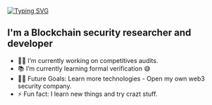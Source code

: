 [![Typing SVG](https://readme-typing-svg.herokuapp.com?font=Architects+Daughter&color=ffffff&size=30&lines=Hey!+It's+Juan+Pedro+Ventura!;I'm+a+Blockchain+Hacker+...;I'm+also+Blockchain+Developer;And+I'm+a+proud+Argentinian+🇦🇷)](https://git.io/typing-svg)

## I'm a Blockchain security researcher and developer

- 👨‍💻 I’m currently working on competitives audits.
- 📚 I’m currently learning formal verification 😅
- 💪🏼 Future Goals: Learn more technologies - Open my own web3 security company.
- ⚡ Fun fact: I learn new things and try crazt stuff.
